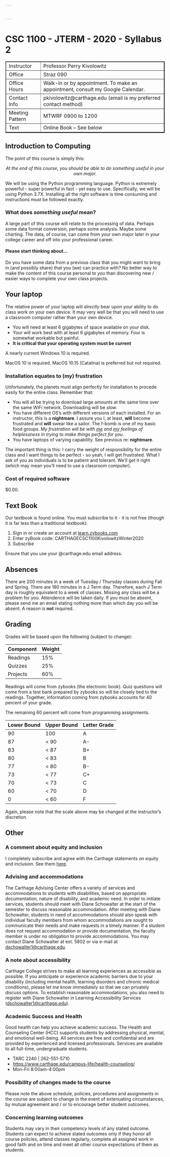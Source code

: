 ```yaml
---


---
```


<h1 id="csc-1100---jterm---2020---syllabus-2">CSC 1100 - JTERM - 2020 - Syllabus 2</h1>
<table border="2" width="100%">
	<tbody><tr>
		<td>Instructor</td>
		<td>Professor Perry Kivolowitz</td>
	</tr>
	<tr>
		<td>Office</td>
		<td>Straz  090</td>
	</tr>
	<tr>
		<td>Office Hours</td>
		<td>Walk-in or by appointment.
   			To make an appointment, consult my Google Calendar.</td>
	</tr>
	<tr>
		<td>Contact Info</td>
		<td>pkivolowitz@carthage.edu
   			(email is my preferred contact method)</td>
	</tr>
	<tr>
		<td>Meeting Pattern</td>
		<td>MTWRF 0900 to 1200</td>
	</tr>
	<tr>
		<td>Text</td>
		<td>Online Book – See below</td>
	</tr>
</tbody></table>
<h2 id="introduction-to-computing">Introduction to Computing</h2>
<p>The point of this course is simply this:</p>
<center><i>At the end of this course, you should be able to do something useful in your own major.</i></center>
<p>We will be using the Python programming language. Python is extremely powerful - super powerful in fact - yet easy to use. Specifically, we will be using Python 3.7X. Installing all the right software is time consuming and instructions must be followed exactly.</p>
<h3 id="what-does-something-useful-mean">What does <em>something useful</em> mean?</h3>
<p>A large part of this course will relate to the processing of data. Perhaps some data format conversion, perhaps some analysis. Maybe some charting. The data, of course, can come from your own major later in your college career and off into your professional career.</p>
<h4 id="please-start-thinking-about...">Please start thinking about…</h4>
<p>Do you have some data from a previous class that you might want to bring in (and possibly share) that you (we) can practice with? No better way to make the content of this course personal to <em>you</em> than discovering new / easier ways to complete your own class projects.</p>
<h2 id="your-laptop">Your laptop</h2>
<p>The relative power of your laptop will <em>directly</em> bear upon your ability to do class work on your own device. It may very well be that you will need to use a classroom computer rather than your own device.</p>
<ul>
<li>You will need at least 6 gigabytes of space available on your disk.</li>
<li>Your will work best with at least 8 gigabytes of memory. Four is somewhat workable but painful.</li>
<li><strong>It is critical that your operating system must be current</strong></li>
</ul>
<p>A nearly current Windows 10 is required.</p>
<p>MacOS 10 is required. MacOS 10.15 (Catalina) is preferred but not required.</p>
<h3 id="installation-equates-to-my-frustration">Installation equates to (my) frustration</h3>
<p>Unfortunately, the planets must align perfectly for installation to procede easily for the entire class. Remember that:</p>
<ul>
<li>You will all be trying to download large amounts at the same time over the same WiFi network. Downloading will be <em>slow</em>.</li>
<li>You have different OS’s with different versions of each installed. For an instructor, this is a <strong>nightmare</strong>. I assure you I, at least, <strong>will</strong> become frustrated and <strong>will</strong> swear like a sailor. The f-bomb is one of my basic food groups. <em>My frustration will be with <u>me</u> and <u>my</u> feelings of helplessness in trying to make things perfect for you</em>.</li>
<li>You have laptops of varying capability. See previous re: <strong>nightmare</strong>.</li>
</ul>
<p>The important thing is this: I carry the weight of responsibility for the entire class and I want things to be perfect - so yeah, I will get frustrated. What I ask of you as individuals is to be patient and tolerant. We’ll get it right (which may mean you’ll need to use a classroom computer).</p>
<h3 id="cost-of--required-software">Cost of  required software</h3>
<p>$0.00.</p>
<h2 id="text-book">Text Book</h2>
<p>Our textbook is found online. You must subscribe to it - it is not free (though it is far less than a traditional textbook):</p>
<ol>
<li>Sign in or create an account at <a href="http://learn.zybooks.com">learn.zybooks.com</a></li>
<li>Enter zyBook code: CARTHAGECSC1100KivolowitzWinter2020</li>
<li>Subscribe</li>
</ol>
<p>Ensure that you use your @carthage.edu email address.</p>
<h2 id="absences">Absences</h2>
<p>There are 200 minutes in a week of Tuesday / Thursday classes during Fall and Spring. There are 180 minutes in a J Term day. Therefore, each J Term day is roughly equivalent to a week of classes. Missing any class will be a problem for you. Attendence will be taken daily. If you must be absent, please send me an email stating nothing more than which day you will be absent. A reason is <strong>not</strong> required.</p>
<h2 id="grading">Grading</h2>
<p>Grades will be based upon the following (subject to change):</p>

<table>
<thead>
<tr>
<th>Component</th>
<th>Weight</th>
</tr>
</thead>
<tbody>
<tr>
<td>Readings</td>
<td>15%</td>
</tr>
<tr>
<td>Quizzes</td>
<td>25%</td>
</tr>
<tr>
<td>Projects</td>
<td>60%</td>
</tr>
</tbody>
</table><p>Readings will come from zybooks (the electronic book). Quiz questions will come from a test bank prepared by zybooks so will be closely tied to the readings.  Together, information coming from zybooks accounts for 40 percent of your grade.</p>
<p>The remaining 60 percent will come from programming assignments.</p>

<table>
<thead>
<tr>
<th>Lower Bound</th>
<th>Upper Bound</th>
<th>Letter Grade</th>
</tr>
</thead>
<tbody>
<tr>
<td>90</td>
<td>100</td>
<td>A</td>
</tr>
<tr>
<td>87</td>
<td>&lt; 90</td>
<td>A-</td>
</tr>
<tr>
<td>83</td>
<td>&lt; 87</td>
<td>B+</td>
</tr>
<tr>
<td>80</td>
<td>&lt; 83</td>
<td>B</td>
</tr>
<tr>
<td>77</td>
<td>&lt; 80</td>
<td>B-</td>
</tr>
<tr>
<td>73</td>
<td>&lt; 77</td>
<td>C+</td>
</tr>
<tr>
<td>70</td>
<td>&lt; 73</td>
<td>C</td>
</tr>
<tr>
<td>60</td>
<td>&lt; 70</td>
<td>D</td>
</tr>
<tr>
<td>0</td>
<td>&lt; 60</td>
<td>F</td>
</tr>
</tbody>
</table><p>Again, please note that the scale above may be changed at the instructor’s discretion.</p>
<h2 id="other">Other</h2>
<h3 id="a-comment-about-equity-and-inclusion">A comment about equity and inclusion</h3>
<p>I completely subscribe and agree with the Carthage statements on equity and inclusion. See them <a href="https://www.carthage.edu/equity-inclusion/mission-statement/">here</a>.</p>
<h3 id="advising-and-accommodations">Advising and accommodations</h3>
<p>The Carthage Advising Center offers a variety of services and accommodations to students with disabilities, based on appropriate documentation, nature of disability, and academic need. In order to initiate services, students should meet with Diane Schowalter at the start of the semester to discuss reasonable accommodation. After meeting with Diane Schowalter, students in need of accommodations should also speak with individual faculty members from whom accommodations are sought to communicate their needs and make requests in a timely manner. If a student does not request accommodation or provide documentation, the faculty member is under no obligation to provide accommodations. You may contact Diane Schowalter at ext. 5802 or via e-mail at <a href="mailto:dschowalter1@carthage.edu">dschowalter1@carthage.edu</a>.</p>
<h3 id="a-note-about-accessibility">A note about accessibility</h3>
<p>Carthage College strives to make all learning experiences as accessible as possible. If you anticipate or experience academic barriers due to your disability (including mental health, learning disorders and chronic medical conditions), please let me know immediately so that we can privately discuss options.  To establish reasonable accommodations, you also need to register with Diane Schowalter in Learning Accessibility Services (<a href="mailto:dschowalter1@carthage.edu">dschowalter1@carthage.edu</a>).</p>
<h3 id="academic-success-and-health">Academic Success and Health</h3>
<p>Good health can help you achieve academic success. The Health and Counseling Center (HCC) supports students by addressing physical, mental, and emotional well-being. All services are free and confidential and are provided by experienced and licensed professionals. Services are available to all full-time, undergraduate students.</p>
<ul>
<li>TARC 2240 | 262-551-5710</li>
<li><a href="https://www.carthage.edu/campus-life/health-counseling/">https://www.carthage.edu/campus-life/health-counseling/</a></li>
<li>Mon-Fri 8:00am-4:00pm</li>
</ul>
<h3 id="possibility-of-changes-made-to-the-course">Possibility of changes made to the course</h3>
<p>Please note the above schedule, policies, procedures and assignments in the course are subject to change in the event of extenuating circumstances, by mutual agreement and / or to encourage better student outcomes.</p>
<h3 id="concerning-learning-outcomes">Concerning learning outcomes</h3>
<p>Students may vary in their competency levels of any stated outcome. Students can expect to achieve stated outcomes only if they honor all course policies, attend classes regularly, complete all assigned work in good faith and on time and meet all other course expectations of them as students.</p>

